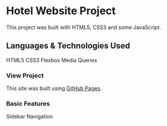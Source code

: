 # Hotel Website Project
This project was built with HTML5, CSS3 and some JavaScript.

## Languages & Technologies Used
HTML5
CSS3
Flexbox
Media Queries

### View Project 
This site was built using [GitHub Pages](https://jonesdl-2785.github.io/larington-hotel/).

### Basic Features
Sidebar Navigation 
